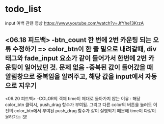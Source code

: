 # todo_list

input 여백 관련 영상
https://www.youtube.com/watch?v=JfYhe13KrzA

<06.18 피드백>
-btn_count 한 번에 2번 카운팅 되는 오류 수정하기
  => color_btn이 한 줄 밑으로 내려갈때, div태그와 fade_input 요소가 같이 들어가서 한번에 2번 카운팅이 일어났던 것. 문제 없음
-중복된 값이 들어갔을 때 알림창으로 중복임을 알려주고, 해당 값을 input에서 자동으로 지우기
-


<06.20 피드백>
-COLOR의 객체 time이 제대로 돌아가지 않는 이유
 : 해당 color_btn 클릭시, push_drag 함수가 부여됨. 그리고 다른 color의 버튼을 눌러도 이전의 color_btn에서 부여된 push_drag 함수가 같이 실행되기 때문에 time이 다같이 올라가는 것!